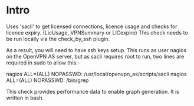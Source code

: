 # Intro
Uses 'sacli' to get licensed connections, licence usage and checks for licence expiry. 
  (LicUsage, VPNSummary or LICexpire) This check needs to be run locally via the check_by_ssh plugin. 
  
As a result, you will need to have ssh keys setup. 
This runs as user nagios on the OpenVPN AS server, but as sacli requires root to run, 
two lines are required in sudo to allow this:-

nagios ALL=(ALL) NOPASSWD: /usr/local/openvpn_as/scripts/sacli
nagios ALL=(ALL) NOPASSWD: /bin/grep


This check provides performance data to enable graph generation. It is written in bash.

